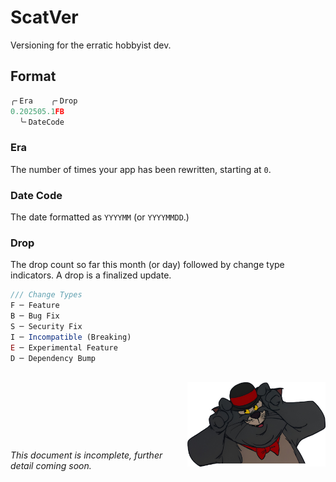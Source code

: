 # ScatVer

Versioning for the erratic hobbyist dev.

## Format

```py
╭╴Era    ╭╴Drop
0.202505.1FB
  ╰╴DateCode
```

### Era

The number of times your app has been rewritten, starting at `0`.

### Date Code

The date formatted as `YYYYMM` (or `YYYYMMDD`.)

### Drop

The drop count so far this month (or day) followed by change type indicators. A drop is a finalized update.

```ts
/// Change Types
F ─ Feature
B ─ Bug Fix
S ─ Security Fix
I ─ Incompatible (Breaking)
E ─ Experimental Feature
D ─ Dependency Bump
```

<p><br><a href="#"><img width="221.5px" align="right" alt="scatcat" src="./assets/scatcat.png" /></a><br><br><br><br><h1></h1></p>

###### _This document is incomplete, further detail coming soon._
